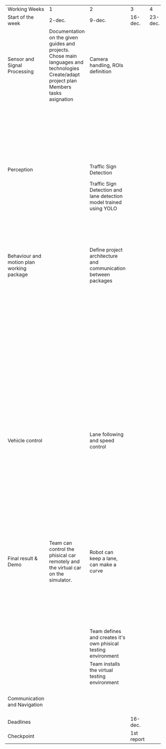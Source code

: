 | | | | | | | | | | | | | | | | | | | | | | | | | | | | |
|-|-|-|-|-|-|-|-|-|-|-|-|-|-|-|-|-|-|-|-|-|-|-|-|-|-|-|-|
|Working Weeks|1|2|3|4|5|6|7|8|9|10|11|12|13|14|15|16|17|18|19|20|21|22|23|24|25|26|27|
|Start of the week|2-dec.|9-dec.|16-dec.|23-dec.|30-dec.|6-ian.|13-ian.|20-ian.|27-ian.|3-feb.|10-feb.|17-feb.|24-feb.|3-mar.|10-mar.|17-mar.|24-mar.|31-mar.|7-apr.|14-apr.|21-apr.|28-apr.|5-mai|12-mai|19-mai|26-mai|25-iun.|
|Sensor and Signal Processing|Documentation on the given guides and projects.  Chose main languages and technologies  Create/adapt project plan  Members tasks asignation|Camera handling, ROIs definition| | | | | | |Intergration of sensor using IMU| | | | | | | | | | | | | | | | | |BFMC|
| | | | | | | |Testing sensors for Vehicle | | | | | |Sensor Fusion| | | | | | | | | | | | | | |
| | | | | | | | | | | | | | | | | | |Induce noise on all sensors and systems| | | |Other functionalities and optimizations| | | | | |
|Perception | |Traffic Sign Detection| | | |lane detection| | | |Intersection Detection| | | |Traffic light detection| | | | | | | | | | | | | |
| | |Traffic Sign Detection and lane detection model trained using YOLO| | | | | | | |Road segmentation using YOLO for lane and intersection detection| | | | | | | | | | | | | | | | | |
| | | | | | | | | | | | | | | | | | | | | | | | | | | | |
| | | | | | | | | | | | | | | | | | | | | | | | | | | | |
| | | | | | | | | | | | | | | | | | | | | | |Other functionalities and optimizations| | | | | |
|Behaviour and motion plan working package| |Define project architecture and communication between packages | | | | | | | |Define path planning and validation| | | |Define robustness and safety measures| | | | | | | | | | | | | |
| | | | | | | | | | |Define decision making --> priorities of actions and state flow| | | | | | | | | | | | | | | | | |
| | | | | | | | | | | | | | | | | | |Induce noise on systems to valdiate robustness (loss of image, burned image, road search, undefined objects and states)| | | |Other functionalities and optimizations| | | | | |
|Vehicle control| |Lane following and speed control| | | | | | | |Intersection navigation| | | |Traffic Sign and traffic light action | | | |Complex action taking maneuvers (swith lane for static and mobile car, road search)| | | | | | | | | |
| | | | | | | | | | | | | | | | | | | | | | |Other functionalities and optimizations| | | | | |
|Final result & Demo|Team can control the phisical car remotely and the virtual car on the simulator.|Robot can keep a lane, can make a curve| | | | | | | |Robot can navigate in intersection| | | |Robot can go on a pre-determined path, stop at stop sign, park at parking sign, slow at crosswalk| | | |While detecting and calculating it's position, the robot can dynamicaly go to specified checkpoint, react to traffic lights, interact with other cars and send environemt data) | | | | | | | | | |
| | |Team defines and creates it's own phisical testing environment| | | | | | | | | | | | | | | | | | | | | | | | | |
| | |Team installs the virtual testing environment| | | | | | | | | | | | | | | | | | | | | | | | | |
| | | | | | | | | | | | | | | | | | | | | | | | | | | | |
|Communication and Navigation| | | | | | | | | | | |Localization on map and GPS Intersection| | | | |V2V and V2X| | | | | | | | | | |
|Deadlines| | |16-dec.| | | | |20-Jan| | | |17-Feb| | | |17-Mar| | | | |21-apr.| | | | |21-May|1-iul.|
|Checkpoint| | |1st report| | | | |2nd Report| | | |3rd report| | | |Qualifer round| | | | |4th report| | | | |5th Report|Finals|
